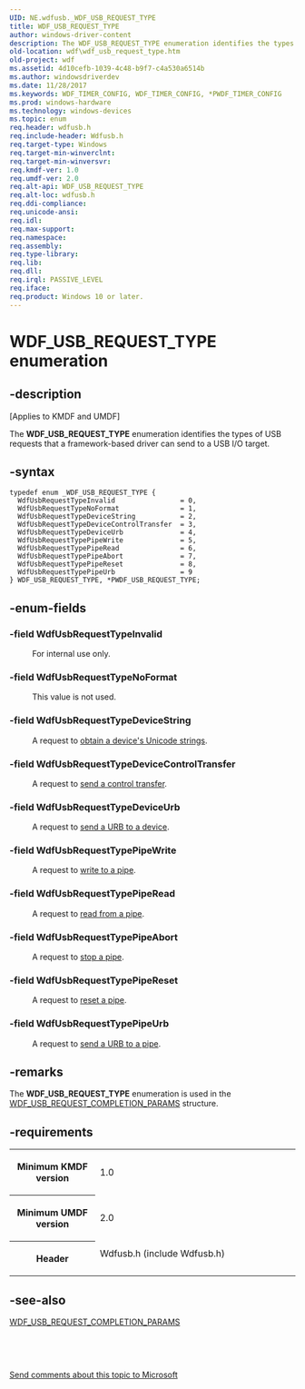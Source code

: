 ```yaml
---
UID: NE.wdfusb._WDF_USB_REQUEST_TYPE
title: WDF_USB_REQUEST_TYPE
author: windows-driver-content
description: The WDF_USB_REQUEST_TYPE enumeration identifies the types of USB requests that a framework-based driver can send to a USB I/O target.
old-location: wdf\wdf_usb_request_type.htm
old-project: wdf
ms.assetid: 4d10cefb-1039-4c48-b9f7-c4a530a6514b
ms.author: windowsdriverdev
ms.date: 11/28/2017
ms.keywords: WDF_TIMER_CONFIG, WDF_TIMER_CONFIG, *PWDF_TIMER_CONFIG
ms.prod: windows-hardware
ms.technology: windows-devices
ms.topic: enum
req.header: wdfusb.h
req.include-header: Wdfusb.h
req.target-type: Windows
req.target-min-winverclnt: 
req.target-min-winversvr: 
req.kmdf-ver: 1.0
req.umdf-ver: 2.0
req.alt-api: WDF_USB_REQUEST_TYPE
req.alt-loc: wdfusb.h
req.ddi-compliance: 
req.unicode-ansi: 
req.idl: 
req.max-support: 
req.namespace: 
req.assembly: 
req.type-library: 
req.lib: 
req.dll: 
req.irql: PASSIVE_LEVEL
req.iface: 
req.product: Windows 10 or later.
---
```


# WDF_USB_REQUEST_TYPE enumeration



## -description
<p class="CCE_Message">[Applies to KMDF and UMDF]</p>
<p>The <b>WDF_USB_REQUEST_TYPE</b> enumeration identifies the types of USB requests that a framework-based driver can send to a USB I/O target.</p>


## -syntax

````
typedef enum _WDF_USB_REQUEST_TYPE { 
  WdfUsbRequestTypeInvalid                = 0,
  WdfUsbRequestTypeNoFormat               = 1,
  WdfUsbRequestTypeDeviceString           = 2,
  WdfUsbRequestTypeDeviceControlTransfer  = 3,
  WdfUsbRequestTypeDeviceUrb              = 4,
  WdfUsbRequestTypePipeWrite              = 5,
  WdfUsbRequestTypePipeRead               = 6,
  WdfUsbRequestTypePipeAbort              = 7,
  WdfUsbRequestTypePipeReset              = 8,
  WdfUsbRequestTypePipeUrb                = 9
} WDF_USB_REQUEST_TYPE, *PWDF_USB_REQUEST_TYPE;
````


## -enum-fields
<dl>

### -field <a id="WdfUsbRequestTypeInvalid"></a><a id="wdfusbrequesttypeinvalid"></a><a id="WDFUSBREQUESTTYPEINVALID"></a><b>WdfUsbRequestTypeInvalid</b>

<dd>
<p>For internal use only.</p>
</dd>

### -field <a id="WdfUsbRequestTypeNoFormat"></a><a id="wdfusbrequesttypenoformat"></a><a id="WDFUSBREQUESTTYPENOFORMAT"></a><b>WdfUsbRequestTypeNoFormat</b>

<dd>
<p>This value is not used.</p>
</dd>

### -field <a id="WdfUsbRequestTypeDeviceString"></a><a id="wdfusbrequesttypedevicestring"></a><a id="WDFUSBREQUESTTYPEDEVICESTRING"></a><b>WdfUsbRequestTypeDeviceString</b>

<dd>
<p>A request to <a href="wdf.working_with_usb_devices#obtaining_a_device_s_unicode_strings#obtaining_a_device_s_unicode_strings">obtain a device's Unicode strings</a>.</p>
</dd>

### -field <a id="WdfUsbRequestTypeDeviceControlTransfer"></a><a id="wdfusbrequesttypedevicecontroltransfer"></a><a id="WDFUSBREQUESTTYPEDEVICECONTROLTRANSFER"></a><b>WdfUsbRequestTypeDeviceControlTransfer</b>

<dd>
<p>A request to <a href="wdf.working_with_usb_devices#sending_a_control_transfer#sending_a_control_transfer">send a control transfer</a>.</p>
</dd>

### -field <a id="WdfUsbRequestTypeDeviceUrb"></a><a id="wdfusbrequesttypedeviceurb"></a><a id="WDFUSBREQUESTTYPEDEVICEURB"></a><b>WdfUsbRequestTypeDeviceUrb</b>

<dd>
<p>A request to <a href="wdf.working_with_usb_devices#sending_a_urb_to_a_device#sending_a_urb_to_a_device">send a URB to a device</a>.</p>
</dd>

### -field <a id="WdfUsbRequestTypePipeWrite"></a><a id="wdfusbrequesttypepipewrite"></a><a id="WDFUSBREQUESTTYPEPIPEWRITE"></a><b>WdfUsbRequestTypePipeWrite</b>

<dd>
<p>A request to <a href="wdf.working_with_usb_pipes#writing_to_a_pipe#writing_to_a_pipe">write to a pipe</a>.</p>
</dd>

### -field <a id="WdfUsbRequestTypePipeRead"></a><a id="wdfusbrequesttypepiperead"></a><a id="WDFUSBREQUESTTYPEPIPEREAD"></a><b>WdfUsbRequestTypePipeRead</b>

<dd>
<p>A request to <a href="wdf.working_with_usb_pipes#reading_from_a_pipe#reading_from_a_pipe">read from a pipe</a>.</p>
</dd>

### -field <a id="WdfUsbRequestTypePipeAbort"></a><a id="wdfusbrequesttypepipeabort"></a><a id="WDFUSBREQUESTTYPEPIPEABORT"></a><b>WdfUsbRequestTypePipeAbort</b>

<dd>
<p>A request to <a href="wdf.working_with_usb_pipes#stopping_and_resetting_a_pipe#stopping_and_resetting_a_pipe">stop a pipe</a>.</p>
</dd>

### -field <a id="WdfUsbRequestTypePipeReset"></a><a id="wdfusbrequesttypepipereset"></a><a id="WDFUSBREQUESTTYPEPIPERESET"></a><b>WdfUsbRequestTypePipeReset</b>

<dd>
<p>A request to <a href="wdf.working_with_usb_pipes#stopping_and_resetting_a_pipe#stopping_and_resetting_a_pipe">reset a pipe</a>.</p>
</dd>

### -field <a id="WdfUsbRequestTypePipeUrb"></a><a id="wdfusbrequesttypepipeurb"></a><a id="WDFUSBREQUESTTYPEPIPEURB"></a><b>WdfUsbRequestTypePipeUrb</b>

<dd>
<p>A request to <a href="wdf.working_with_usb_pipes#sending_a_urb_to_a_pipe#sending_a_urb_to_a_pipe">send a URB to a pipe</a>.</p>
</dd>
</dl>

## -remarks
<p>The <b>WDF_USB_REQUEST_TYPE</b> enumeration is used in the <a href="..\wdfusb\ns-wdfusb--wdf-usb-request-completion-params.md">WDF_USB_REQUEST_COMPLETION_PARAMS</a> structure.</p>

## -requirements
<table>
<tr>
<th width="30%">
<p>Minimum KMDF version</p>
</th>
<td width="70%">
<p>1.0</p>
</td>
</tr>
<tr>
<th width="30%">
<p>Minimum UMDF version</p>
</th>
<td width="70%">
<p>2.0</p>
</td>
</tr>
<tr>
<th width="30%">
<p>Header</p>
</th>
<td width="70%">
<dl>
<dt>Wdfusb.h (include Wdfusb.h)</dt>
</dl>
</td>
</tr>
</table>

## -see-also
<dl>
<dt>
<a href="..\wdfusb\ns-wdfusb--wdf-usb-request-completion-params.md">WDF_USB_REQUEST_COMPLETION_PARAMS</a>
</dt>
</dl>
<p> </p>
<p> </p>
<p><a href="mailto:wsddocfb@microsoft.com?subject=Documentation%20feedback [wdf\wdf]:%20WDF_USB_REQUEST_TYPE enumeration%20 RELEASE:%20(11/28/2017)&amp;body=%0A%0APRIVACY STATEMENT%0A%0AWe use your feedback to improve the documentation. We don't use your email address for any other purpose, and we'll remove your email address from our system after the issue that you're reporting is fixed. While we're working to fix this issue, we might send you an email message to ask for more info. Later, we might also send you an email message to let you know that we've addressed your feedback.%0A%0AFor more info about Microsoft's privacy policy, see http://privacy.microsoft.com/en-us/default.aspx." title="Send comments about this topic to Microsoft">Send comments about this topic to Microsoft</a></p>
